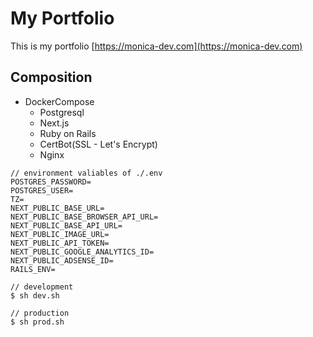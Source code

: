 # My Portfolio
This is my portfolio
[https://monica-dev.com](https://monica-dev.com)

## Composition

- DockerCompose
  - Postgresql
  - Next.js
  - Ruby on Rails
  - CertBot(SSL - Let's Encrypt)
  - Nginx

```
// environment valiables of ./.env
POSTGRES_PASSWORD=
POSTGRES_USER=
TZ=
NEXT_PUBLIC_BASE_URL=
NEXT_PUBLIC_BASE_BROWSER_API_URL=
NEXT_PUBLIC_BASE_API_URL=
NEXT_PUBLIC_IMAGE_URL=
NEXT_PUBLIC_API_TOKEN=
NEXT_PUBLIC_GOOGLE_ANALYTICS_ID=
NEXT_PUBLIC_ADSENSE_ID=
RAILS_ENV=
```

```
// development
$ sh dev.sh

// production
$ sh prod.sh
```
